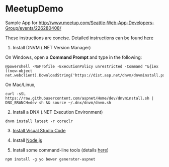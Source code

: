 # MeetupDemo
Sample App for http://www.meetup.com/Seattle-Web-App-Developers-Group/events/226280408/

These instructions are concise. Detailed instructions can be found [here](https://docs.asp.net/en/latest/getting-started/index.html)

1. Install DNVM (.NET Version Manager)

  On Windows, open a **Command Prompt** and type in the following:
  ````
  @powershell -NoProfile -ExecutionPolicy unrestricted -Command "&{iex ((new-object net.webclient).DownloadString('https://dist.asp.net/dnvm/dnvminstall.ps1'))}"
  ````
  
  On Mac/Linux,
  ````
  curl -sSL https://raw.githubusercontent.com/aspnet/Home/dev/dnvminstall.sh | DNX_BRANCH=dev sh && source ~/.dnx/dnvm/dnvm.sh
  ````

2. Install a DNX (.NET Execution Environment)
  ````
  dnvm install latest -r coreclr
  ````

3. [Install Visual Studio Code](https://code.visualstudio.com/)

4. Install [Node.js](https://nodejs.org/en/)

5. Install some command-line tools (details [here](https://docs.asp.net/en/latest/client-side/yeoman.html))
  ````
  npm install -g yo bower generator-aspnet
  ````
  

